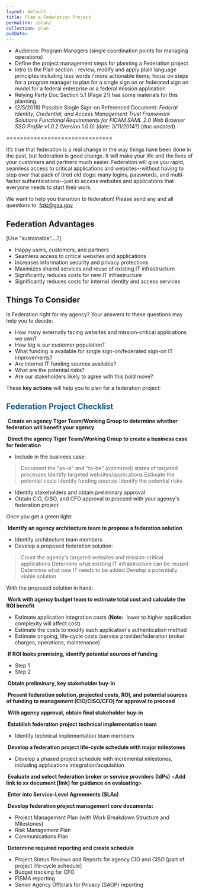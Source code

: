```yaml
---
layout: default
title: Plan a Federation Project
permalink: /plan/
collection: plan
pubDate: 
---
```


- Audience: Program Managers (single coordination points for managing operations)
- Define the project management steps for planning a Federation project 
- Intro to the Plan section - review, modify and apply plain language principles including less words / more actionable items; focus on steps for a program manager to plan for a single sign on or federated sign on model for a federal enterprise or a federal mission application
- Relying Party Doc Section 5.1 (Page 21) has some materials for this planning.
- (2/5/2018) Possible Single Sign-on Referenced Document: _Federal Identity, Credential, and Access Management Trust Framework Solutions Functional Requirements for FICAM SAML 2.0 Web Browser SSO Profile v1.0.2_ (Version 1.0.0) (date: 3/11/2014?) (doc undated)

===============================

It’s true that federation is a real change in the way things have been done in the past, but federation is good change.  It will make your life and the lives of your customers and partners much easier.  Federation will give you rapid, seamless access to critical applications and websites--without having to step over that pack of tired old dogs:  many logins, passwords, and multi-factor authentications--just to access websites and applications that everyone needs to start their work.  

We want to help you transition to federation! Please send any and all questions to: fpki@gsa.gov

## Federation Advantages 
[Use "sustainable"....?]
* Happy users, customers, and partners
* Seamless access to critical websites and applications
* Increases information security and privacy protections 
* Maximizes shared services and reuse of existing IT infrastructure
* Significantly reduces costs for new IT infrastructure
* Significantly reduces costs for internal identity and access services


## Things To Consider
Is Federation right for my agency? Your answers to these questions may help you to decide: 

* How many externally facing websites and mission-critical applications we own?
* How big is our customer population?
* What funding is available for single sign-on/federated sign-on IT improvements?<!--New IT modernization funding available, per OMB at ICAM Day-->
* Are internal IT funding sources available?
* What are the potential risks?
* Are our stakeholders likely to agree with this bold move? 

These **key actions** will help you to plan for a federation project:  

## <span style="color: #0C5C89">**Federation Project Checklist**</span>

<i class="fa fa-check-square-o"></i> &nbsp;**Create an agency Tiger Team/Working Group to determine whether federation will benefit your agency**

<i class="fa fa-check-square-o"></i> &nbsp;**Direct the agency Tiger Team/Working Group to create a business case for federation**
* Include in the business case:
> Document the "as-is" and "to-be" (optimized) states of targeted processes
> Identify targeted websites/applications
> Estimate the potential costs
> Identify funding sources
> Identify the potential risks
* Identify stakeholders and obtain preliminary approval<!--FICAM Roadmap list of Stakeholders is voluminous. How does PM identify which stakeholders must approve?-->
* Obtain CIO, CISO, and CFO approval to proceed with your agency's federation project

Once you get a green light:

<i class="fa fa-check-square-o"></i> &nbsp;**Identify an agency architecture team to propose a federation solution**
* Identify architecture team members
* Develop a proposed federation solution:
> Count the agency's targeted websites and mission-critical applications
> Determine what existing IT infrastructure can be reused
> Determine what new IT needs to be added
> Develop a potentially viable solution

With the proposed solution in hand:

<i class="fa fa-check-square-o"></i> &nbsp;**Work with agency budget team to estimate total cost and calculate the ROI benefit**
* Estimate application integration costs (**Note:**&nbsp;&nbsp;lower to higher application complexity will affect cost)
* Estimate the costs to modify each application's authentication method
* Estimate ongoing, life-cycle costs (service provider/federation broker charges, operations, maintenance)<!--Explain federation broker for PM audience-->

<i class="fa fa-check-square-o"></i> &nbsp;**If ROI looks promising, identify potential sources of funding**
* Step 1
* Step 2

<i class="fa fa-check-square-o"></i> &nbsp;**Obtain preliminary, key stakeholder buy-in**
<!--FICAM Roadmap list of stakeholders is voluminous.  How does PM know which stakeholders must approve?-->

<i class="fa fa-check-square-o"></i> &nbsp;**Present federation solution, projected costs, ROI, and potential sources of funding to management (CIO/CISO/CFO) for approval to proceed**<!--CIO/CISO/CFO approve?-->

<i class="fa fa-check-square-o"></i> &nbsp;**With agency approval, obtain final stakeholder buy-in**<!--CIO/CISO approve?-->

<i class="fa fa-check-square-o"></i> &nbsp;**Establish federation project technical implementation team**
* Identify technical implementation team members

<i class="fa fa-check-square-o"></i> &nbsp;**Develop a federation project life-cycle schedule with major milestones** 
* Develop a phased project schedule with incremental milestones, including applications integration/acquisition

<i class="fa fa-check-square-o"></i> &nbsp;**Evaluate and select federation broker or service providers (IdPs)**
<**Add link to xx document [link] for guidance on evaluating**> 

<i class="fa fa-check-square-o"></i> &nbsp;**Enter into Service-Level Agreements (SLAs)**

<i class="fa fa-check-square-o"></i> &nbsp;**Develop federation project management core documents:**
* Project Management Plan (with Work Breakdown Structure and Milestones)
* Risk Management Plan
* Communications Plan

<i class="fa fa-check-square-o"></i> &nbsp;**Determine required reporting and create schedule**
* Project Status Reviews and Reports for agency CIO and CISO [part of project life-cycle schedule]
* Budget tracking for CFO
* FISMA reporting
* Senior Agency Officials for Privacy (SAOP) reporting
